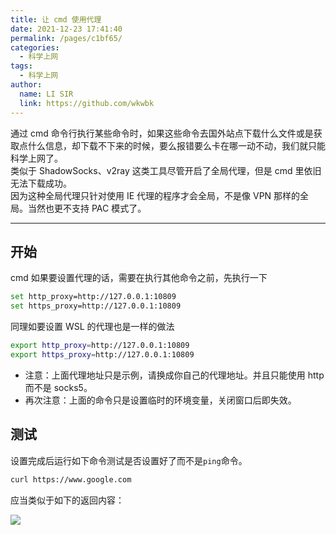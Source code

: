 ```yaml
---
title: 让 cmd 使用代理
date: 2021-12-23 17:41:40
permalink: /pages/c1bf65/
categories: 
  - 科学上网
tags: 
  - 科学上网
author: 
  name: LI SIR
  link: https://github.com/wkwbk
---
```

通过 cmd 命令行执行某些命令时，如果这些命令去国外站点下载什么文件或是获取点什么信息，却下载不下来的时候，要么报错要么卡在哪一动不动，我们就只能科学上网了。  
类似于 ShadowSocks、v2ray 这类工具尽管开启了全局代理，但是 cmd 里依旧无法下载成功。  
因为这种全局代理只针对使用 IE 代理的程序才会全局，不是像 VPN 那样的全局。当然也更不支持 PAC 模式了。

<!-- more -->

---

## 开始

cmd 如果要设置代理的话，需要在执行其他命令之前，先执行一下

```bash
set http_proxy=http://127.0.0.1:10809
set https_proxy=http://127.0.0.1:10809
```

同理如要设置 WSL 的代理也是一样的做法

```bash
export http_proxy=http://127.0.0.1:10809
export https_proxy=http://127.0.0.1:10809
```

* 注意：上面代理地址只是示例，请换成你自己的代理地址。并且只能使用 http 而不是 socks5。
* 再次注意：上面的命令只是设置临时的环境变量，关闭窗口后即失效。

## 测试

设置完成后运行如下命令测试是否设置好了而不是`ping`命令。

```bash
curl https://www.google.com
```

应当类似于如下的返回内容：

![](https://img.lisir.me/image/posts/91f51ab4/001.png)
